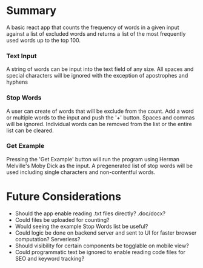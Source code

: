# Summary

A basic react app that counts the frequency of words in a given input 
against a list of excluded words and returns a list of the most frequently 
used words up to the top 100.

### Text Input

A string of words can be input into the text field of any size. 
All spaces and special characters will be ignored with the exception of apostrophes and hyphens

### Stop Words

A user can create of words that will be exclude from the count.
Add a word or multiple words to the input and push the '+' button.
Spaces and commas will be ignored.
Individual words can be removed from the list or the entire list can be cleared.

### Get Example

Pressing the 'Get Example' button will run the program using Herman Melville's Moby Dick as the input.
A pregenerated list of stop words will be used including single characters and non-contentful words.

# Future Considerations

- Should the app enable reading .txt files directly? .doc/docx?
- Could files be uploaded for counting?
- Would seeing the example Stop Words list be useful?
- Could logic be done on backend server and sent to UI for faster browser computation? Serverless?
- Should visibility for certain components be togglable on mobile view?
- Could programmatic text be ignored to enable reading code files for SEO and keyword tracking?
